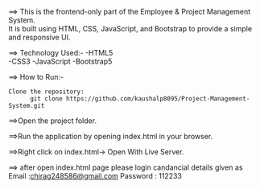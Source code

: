 ==>  This is the frontend-only part of the Employee & Project Management System.  
     It is built using HTML, CSS, JavaScript, and Bootstrap to provide a simple and responsive UI. 

==> Technology Used:-
        -HTML5  
	-CSS3 
	-JavaScript 
	-Bootstrap5 

==> How to Run:-

	Clone the repository:
	      git clone https://github.com/kaushalp8095/Project-Management-System.git

==>Open the project folder.

==>Run the application by opening index.html in your browser.

==>Right click on index.html→ Open With Live Server.

==> after open index.html page please login candancial details given as
    Email :chirag248586@gmail.com
    Password : 112233
